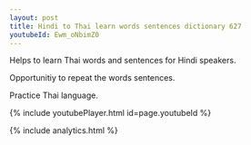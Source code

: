 ```yaml
---
layout: post
title: Hindi to Thai learn words sentences dictionary 627 
youtubeId: Ewm_oNbimZ0
---
```

 
 
Helps to learn Thai words and sentences for Hindi speakers.

Opportunitiy to repeat the words sentences. 

Practice Thai language. 
 
{% include youtubePlayer.html id=page.youtubeId %}
 
 
{% include analytics.html %}